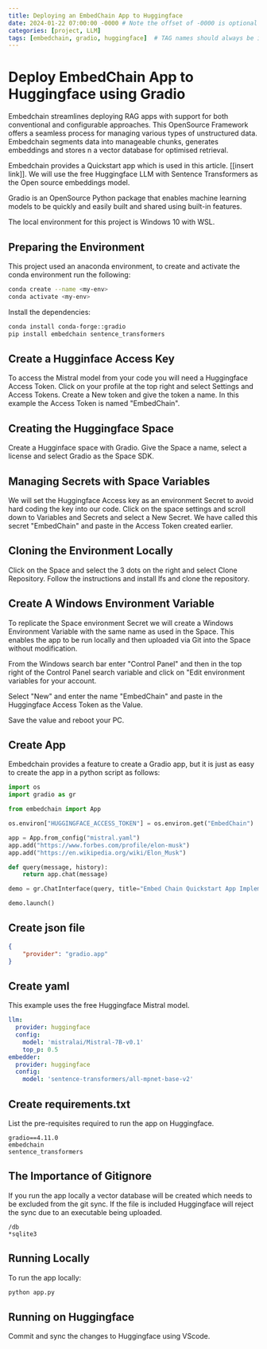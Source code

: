 ```yaml
---
title: Deploying an EmbedChain App to Huggingface
date: 2024-01-22 07:00:00 -0000 # Note the offset of -0000 is optional
categories: [project, LLM]
tags: [embedchain, gradio, huggingface]  # TAG names should always be in lowercase
---
```


# Deploy EmbedChain App to Huggingface using Gradio

Embedchain streamlines deploying RAG apps with support for both conventional and configurable approaches. This OpenSource Framework offers a seamless process for managing various types of unstructured data. Embedchain segments data into manageable chunks, generates embeddings and stores n a vector database for optimised retrieval.

Embedchain provides a Quickstart app which is used in this article. [[insert link]]. We will use the free Huggingface LLM with Sentence Transformers as the Open source embeddings model.

Gradio is an OpenSource Python package that enables machine learning models to be quickly and easily built and shared using built-in features. 

The local environment for this project is Windows 10 with WSL.

## Preparing the Environment
This project used an anaconda environment, to create and activate the conda environment run the following:

```bash
conda create --name <my-env>
conda activate <my-env>
```
Install the dependencies:

```bash
conda install conda-forge::gradio
pip install embedchain sentence_transformers
```

## Create a Hugginface Access Key

To access the Mistral model from your code you will need a Huggingface Access Token. Click on your profile at the top right and select Settings and Access Tokens. Create a New token and give the token a name. In this example the Access Token is named "EmbedChain".

## Creating the Huggingface Space

Create a Hugginface space with Gradio. Give the Space a name, select a license and select Gradio as the Space SDK.

## Managing Secrets with Space Variables

We will set the Huggingface Access key as an environment Secret to avoid hard coding the key into our code. Click on the space settings and scroll down to Variables and Secrets and select a New Secret. We have called this secret "EmbedChain" and paste in the Access Token created earlier.

## Cloning the Environment Locally

Click on the Space and select the 3 dots on the right and select Clone Repository. Follow the instructions and install lfs and clone the repository.

## Create A Windows Environment Variable

To replicate the Space environment Secret we will create a Windows Environment Variable with the same name as used in the Space. This enables the app to be run locally and then uploaded via Git into the Space without modification.

From the Windows search bar enter "Control Panel" and then in the top right of the Control Panel search variable and click on "Edit environment variables for your account.

Select "New" and enter the name "EmbedChain" and paste in the Huggingface Access Token as the Value. 

Save the value and reboot your PC.

## Create App

Embedchain provides a feature to create a Gradio app, but it is just as easy to create the app in a python script as follows:

```python
import os
import gradio as gr

from embedchain import App

os.environ["HUGGINGFACE_ACCESS_TOKEN"] = os.environ.get("EmbedChain")

app = App.from_config("mistral.yaml")
app.add("https://www.forbes.com/profile/elon-musk")
app.add("https://en.wikipedia.org/wiki/Elon_Musk")

def query(message, history):
    return app.chat(message)

demo = gr.ChatInterface(query, title="Embed Chain Quickstart App Implemented with Gradio")

demo.launch()
```

## Create json file

```json
{
    "provider": "gradio.app"
}
```

## Create yaml
This example uses the free Huggingface Mistral model.

```yaml
llm:
  provider: huggingface
  config:
    model: 'mistralai/Mistral-7B-v0.1'
    top_p: 0.5
embedder:
  provider: huggingface
  config:
    model: 'sentence-transformers/all-mpnet-base-v2'
```

## Create requirements.txt

List the pre-requisites required to run the app on Huggingface.

```text
gradio==4.11.0
embedchain
sentence_transformers

```

## The Importance of Gitignore

If you run the app locally a vector database will be created which needs to be excluded from the git sync. If the file is included Huggingface will reject the sync due to an executable being uploaded.

```text
/db
*sqlite3
```

## Running Locally
To run the app locally:

```bash
python app.py
```

## Running on Huggingface
Commit and sync the changes to Huggingface using VScode.
